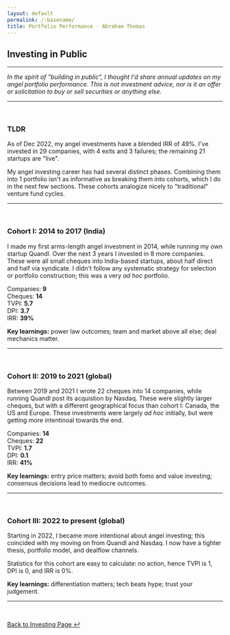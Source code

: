 ```yaml
---
layout: default
permalink: /:basename/
title: Portfolio Performance · Abraham Thomas
---
```


## Investing in Public

----

*In the spirit of "building in public", I thought I'd share annual updates on my angel portfolio performance.  This is not investment advice, nor is it an offer or solicitation to buy or sell securities or anything else.*

---

<br/>

### TLDR

As of Dec 2022, my angel investments have a blended IRR of 49%.  I've invested in 29 companies, with 4 exits and 3 failures; the remaining 21 startups are "live".

My angel investing career has had several distinct phases.  Combining them into 1 portfolio isn't as informative as breaking them into cohorts, which I do in the next few sections.  These cohorts analogize nicely to "traditional" venture fund cycles.

----

<br/>


### Cohort I: 2014 to 2017 (India)

I made my first arms-length angel investment in 2014, while running my own startup Quandl.  Over the next 3 years I invested in 8 more companies.  These were all small cheques into India-based startups, about half direct and half via syndicate.  I didn't follow any systematic strategy for selection or portfolio construction; this was a very *ad hoc* portfolio.

Companies: **9**  
Cheques: **14**  
TVPI: **5.7**  
DPI: **3.7**  
IRR: **39%**  

**Key learnings:** power law outcomes; team and market above all else; deal mechanics matter.

----

<br/>


### Cohort II: 2019 to 2021 (global)

Between 2019 and 2021 I wrote 22 cheques into 14 companies, while running Quandl post its acquistion by Nasdaq.  These were slightly larger cheques, but with a different geographical focus than cohort I: Canada, the US and Europe.  These investments were largely *ad hoc* initially, but were getting more intentinoal towards the end.

Companies: **14**  
Cheques: **22**  
TVPI: **1.7**  
DPI: **0.1**  
IRR: **41%**  

**Key learnings:** entry price matters; avoid both fomo and value investing; consensus decisions lead to mediocre outcomes.  

----

<br/>

### Cohort III: 2022 to present (global)

Starting in 2022, I became more intentional about angel investing; this coincided with my moving on from Quandl and Nasdaq.  I now have a tighter thesis, portfolio model, and dealflow channels.  

Statistics for this cohort are easy to calculate: no action, hence TVPI is 1, DPI is 0, and IRR is 0%.

**Key learnings:** differentiation matters; tech beats hype; trust your judgement.

----

<br/>

[Back to Investing Page ↩](/investing)

<br/>
<br/>
